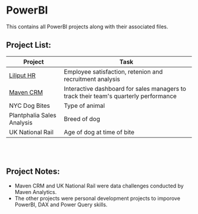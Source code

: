# PowerBI

This contains all PowerBI projects along with their associated files.
<br>

## Project List:
| Project | Task |
| --- | --- | 
| [Liliput HR](https://github.com/julyndav/PowerBI/tree/main/Liliput%20HR) | Employee satisfaction, retenion and recruitment analysis |  
| [Maven CRM](https://github.com/julyndav/PowerBI/tree/main/Maven%20CRM)| Interactive dashboard for sales managers to track their team's quarterly performance |
| NYC Dog Bites | Type of animal |
| Plantphalia Sales Analysis | Breed of dog |
| UK National Rail | Age of dog at time of bite |

<br></br>
## Project Notes:
<ul>
<li> Maven CRM and UK National Rail were data challenges conducted by Maven Analytics.</li>
<li>The other projects were personal development projects to imporove PowerBI, DAX and Power Query skills.</li>
</ul>
